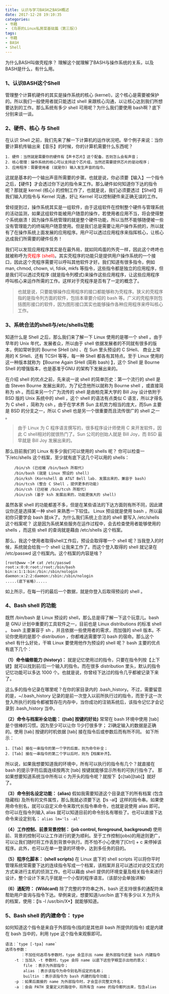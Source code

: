 ```yaml
---
title: 认识与学习BASH之BASH概述
date: 2017-12-28 19:10:35
categories:
- 书籍
- 《鸟哥的Linux私房菜基础篇（第三版）》
tags:
- 书籍
- BASH
- Shell
---
```

为什么BASH叫做壳程序？ 理解这个就理解了BASH与操作系统的关系，以及BASH是什么，有什么用。

### 1、认识BASH这个Shell
管理整个计算机硬件的其实是操作系统的核心 (kernel)，这个核心是需要被保护的。所以我们一般使用者就只能透过 shell 来跟核心沟通，以让核心达到我们所想要达到的工作。那么系统有多少 shell 可用呢？为什么我们要使用 bash啊？底下分别来谈一谈。
<!--more-->
### 2、硬件、核心 与 Shell
在认识 Shell 之前，我们先来了解一下计算机的运作状况吧。举个例子来说：当你要计算机传输出来【音乐】的时候，你的计算机需要什么东西呢？
	
	1. 硬件：当然就是需要你的硬件有【声卡芯片】这个配备，否则怎么会有声音；
	2. 核心管理：操作系统的核心可以支持这个芯片组，当然还需要提供芯片的驱动程序；
	3. 应用程序：需要使用者 (就是你) 输入发生声音的指令。
这就是基本的一个输出声音所需要的步骤。也就是说，你必须要【输入】一个指令之后，【硬件】才会透过你下达的指令来工作。那么硬件如何知道你下达的指令呢？那就是 kernel (核心) 的控制工作了，也就是说，我们必须要透过【Shell】将我们输入的指令与 Kernel 沟通，好让 Kernel 可以控制硬件来正确无误的工作。

曾经提到过，操作系统其实是一组软件，由于这组软件在控制整个硬件与管理系统的活动监测，如果这组软件能被用户随意的操作，若使用者应用不当，将会使得整个系统崩溃！因为操作系统管理的就是整个硬件功能，所以当然不能够随便被一些没有管理能力的终端用户随意使用。但是我们总是需要让用户操作系统的，所以就有了在操作系统上面发展的应用程序。用户可以透过应用程序来指挥核心，让核心达成我们所需要的硬件任务！

我们可以发现应用程序其实是在最外局，就如同鸡蛋的外壳一样，因此这个咚咚也就被称呼为<font color="red">壳程序 (shell)</font>。其实壳程序的功能只是提供用户操作系统的一个接口，因此这个壳程序需要可以呼叫其他软件才好。我们知道有很多指令，例如 man, chmod, chown, vi, fdisk, mkfs 等指令，这些指令都是独立的应用程序，但是我们可以透过壳程序 (就是指令列模式)来操作这些应用程序，让这些应用程序呼叫核心来运作所需的工作。这样对于壳程序是否有了一定的概念了。
> 也就是说，只要能够操作应用程序的接口都能够称为壳程序。狭义的壳程序指的是指令列方面的软件，包括本章要介绍的 bash 等。广义的壳程序则包括图形接口的软件，因为图形接口其实也能够操作各种应用程序来呼叫核心工作。


### 3、系统合法的shell与/etc/shells功能
知道什么是 Shell 之后，那么我们来了解一下 Linux 使用的是哪一个 shell 。由于早年的 Unix 年代，发展者众，所以由于 shell 依据发展者的不同就有很多的版本，例如常听到的 Bourne SHell (sh) 、在 Sun 里头预设的 C SHell、 商业上常用的 K SHell、还有 TCSH 等等，每一种 Shell 都各有其特点。至于 Linux 使用的这一种版本就称为【Bourne Again SHell (简称 bash) 】，这个 Shell 是 Bourne Shell 的增强版本，也是基准于GNU 的架构下发展出来的。

在介绍 shell 的优点之前，先来说一说 shell 的简单历史：第一个流行的 shell 是由 Steven Bourne 发展出来的，为了纪念他所以就称为 Bourne shell ，或直接简称为 sh 。而后来另一个广为流传的 shell 是由柏克莱大学的 Bill Joy 设计依附于 BSD 版的 Unix 系统中的 shell ，这个 shell 的语法有点类似 C 语言，所以才得名为 C shell ，简称为 csh 。由于在学术界 Sun 主机势力相当的庞大，而Sun 主要是 BSD 的分支之一，所以 C shell 也是另一个很重要而且流传很广的 shell 之一 。
> 由于 Linux 为 C 程序语言撰写的，很多程序设计师使用 C 来开发软件，因此 C shell相对的就很热门了。Sun 公司的创始人就是 Bill Joy，而 BSD 最早就是 Bill Joy 发展出来的。

那么目前我们的 Linux 有多少我们可以使用的 shells 呢？ 你可以检查一下/etc/shells 这个档案，至少就有底下这几个可以用的 shells：
```
	/bin/sh (已经被 /bin/bash 所取代)
	/bin/bash (就是 Linux 预设的 shell)
	/bin/ksh (Kornshell 由 AT&T Bell lab. 发展出来的，兼容于 bash)
	/bin/tcsh (整合 C Shell ，提供更多的功能)
	/bin/csh (已经被 /bin/tcsh 所取代)
	/bin/zsh (基于 ksh 发展出来的，功能更强大的 shell)
```
虽然各家 shell 的功能都差不多，但是在某些语法的下达方面则有所不同，因此建议你还是选择某一种 shell 来熟悉一下较佳。 Linux 预设就是使用 bash ，所以最初你只要学会 bash 就ok了。为什么我们系统上合法的 shell 要写入 /etc/shells 这个档案呢？ 这是因为系统某些服务在运作过程中，会去检查使用者能够使用的 shells ，而这些 shell 的查询就是藉由 /etc/shells 这个档案。

那么，我这个使用者取得shell工作后，预设会取得哪一个 shell 呢？当我登入的时候，系统就会给我一个 shell 让我来工作了。而这个登入取得的 shell 就记录在 /etc/passwd 这个档案内。这个档案的内容是啥？
```
[root@www ~]# cat /etc/passwd
root:x:0:0:root:/root:/bin/bash
bin:x:1:1:bin:/bin:/sbin/nologin
daemon:x:2:2:daemon:/sbin:/sbin/nologin
.....(底下省略).....
```
如上所示，在每一行的最后一个数据，就是你登入后取得预设的 shell 。

### 4、Bash shell 的功能
既然 /bin/bash 是 Linux 预设的 shell，那么总是得了解一下这个玩意儿。bash 是 GNU 计划中重要的工具软件之一，目前也是 Linux distributions 的标准 shell 。 bash 主要兼容于 sh ，并且依据一些使用者的需求，而加强的 shell 版本。不论你使用的是那个 distribution ，你都难逃需要学习 bash 的宿命。那么这个 shell 有什么好处，干嘛 Linux 要使用他作为预设的 shell 呢？ bash 主要的优点有底下几个：

**（1）命令编修能力 (history)：**
就是记忆使用过的指令，只要在指令列按【上下键】就可以找到前/后一个输入的指令。而在很多 distribution 里头，默认的指令记忆功能可以多达 1000 个。也就是说，你曾经下达过的指令几乎都被记录下来了。

这么多的指令记录在哪里呢？在你的家目录内的 .bash_history。不过，需要留意的是，~/.bash_history 记录的是前一次登入以前所执行过的指令，而至于这一次登入所执行的指令都被暂存在内存中，当你成功的注销系统后，该指令记忆才会记录到 .bash_history 当中。

**（2）命令与档案补全功能： ([tab] 按键的好处)**
常常在 bash 环境中使用 [tab] 是个很棒的习惯。因为至少可以让你 1)少打很多字； 2)确定输入的数据是正确的。使用 [tab] 按键的时机依据 [tab] 接在指令后或参数后而有所不同。
如下所示：

	1. [Tab] 接在一串指令的第一个字的后面，则为命令补全；
	2. [Tab] 接在一串指令的第二个字以后时，则为【档案补齐】。
所以说，如果我想要知道我的环境中，所有可以执行的指令有几个？就直接在 bash 的提示字符后面连续按两次 [tab] 按键就能够显示所有的可执行指令了。 那如果想要知道系统当中所有以 c 为开头的指令呢？就按下【c[tab][tab]】就好了。

**（3）命令别名设定功能： (alias)**
假如我需要知道这个目录底下的所有档案 (包含隐藏档) 及所有的文件属性，那么我就必须要下达【ls -al】这样的指令串。如果使用命令别名，就可以自定义命令来取代长指令串命令，也就是说使用 alias 即可。你可以在指令列输入 alias 就可以知道目前的命令别名有哪些了。也可以直接下达命令来设定别名：
	`alias lm='ls -al'`

**（4）工作控制、前景背景控制： (job control, foreground, background)**
使用前、背景的控制可以让工作进行的更为顺利。至于工作控制(jobs)的用途则更广，可以让我们随时将工作丢到背景中执行。而不怕不小心使用了[Ctrl] + c 来停掉该程序。此外，也可以在单一登录的环境中，达到多任务的目的。

**（5）程序化脚本： (shell scripts)**
在 Linux 底下的 shell scripts 可以将你平时管理系统常需要下达的连续指令写成一个档案，该档案并且可以透过对谈交互式的方式来进行主机的侦测工作。也可以藉由 shell 提供的环境变量及相关指令来进行设计，整个设计下来几乎就是一个小型的程序语言。（该部分会单独详解）

**（6）通配符： (Wildcard)**
除了完整的字符串之外，bash 还支持很多的通配符来帮助用户查询与指令下达。举例来说，想要知道/usr/bin 底下有多少以 X 为开头的档案，使用：【ls -l /usr/bin/X*】就能够知道。

### 5、Bash shell 的内建命令： type
如何知道这个指令是来自于外部指令(指的是其他非 bash 所提供的指令) 或是内建在 bash 当中的，利用 type 这个指令来观察即可。
```
语法：`type [-tpa] name`
选项与参数：
	   ：不加任何选项与参数时，type 会显示出 name 是外部指令还是 bash 内建指令
	-t ：当加入 -t 参数时，type 会将 name 以底下这些字眼显示出他的意义：
		file ：表示为外部指令；
		alias ：表示该指令为命令别名所设定的名称；
		builtin ：表示该指令为 bash 内建的指令功能；
	-p ：如果后面接的 name 为外部指令时，才会显示完整文件名；
	-a ：会由 PATH 变量定义的路径中，将所有含 name 的指令都列出来，包含alias
```